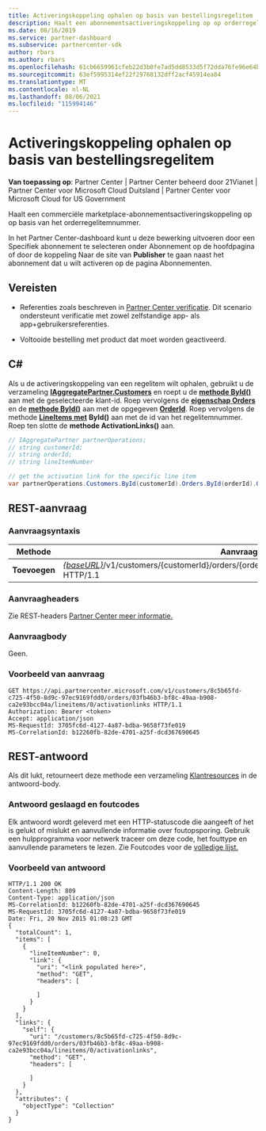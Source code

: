 ```yaml
---
title: Activeringskoppeling ophalen op basis van bestellingsregelitem
description: Haalt een abonnementsactiveringskoppeling op op orderregelitem.
ms.date: 08/16/2019
ms.service: partner-dashboard
ms.subservice: partnercenter-sdk
author: rbars
ms.author: rbars
ms.openlocfilehash: 61cb6659961cfeb22d3b0fe7ad5dd8533d5f72dda76fe96e64b4c64f39ece397
ms.sourcegitcommit: 63ef5995314ef22f29768132dff2acf45914ea84
ms.translationtype: MT
ms.contentlocale: nl-NL
ms.lasthandoff: 08/06/2021
ms.locfileid: "115994146"
---
```

# <a name="get-activation-link-by-order-line-item"></a>Activeringskoppeling ophalen op basis van bestellingsregelitem

**Van toepassing op**: Partner Center | Partner Center beheerd door 21Vianet | Partner Center voor Microsoft Cloud Duitsland | Partner Center voor Microsoft Cloud for US Government

Haalt een commerciële marketplace-abonnementsactiveringskoppeling op op basis van het orderregelitemnummer.

In het Partner Center-dashboard kunt u deze bewerking uitvoeren  door een Specifiek abonnement te selecteren onder Abonnement op de hoofdpagina of door de  koppeling Naar de site van **Publisher** te gaan naast het abonnement dat u wilt activeren op de pagina Abonnementen. 

## <a name="prerequisites"></a>Vereisten

- Referenties zoals beschreven in [Partner Center verificatie](partner-center-authentication.md). Dit scenario ondersteunt verificatie met zowel zelfstandige app- als app+gebruikersreferenties.

- Voltooide bestelling met product dat moet worden geactiveerd.

## <a name="c"></a>C\#

Als u de activeringskoppeling van een regelitem wilt ophalen, gebruikt u de verzameling [**IAggregatePartner.Customers**](/dotnet/api/microsoft.store.partnercenter.ipartner.customers) en roept u de [**methode ById()**](/dotnet/api/microsoft.store.partnercenter.customers.icustomercollection.byid) aan met de geselecteerde klant-id. Roep vervolgens de [**eigenschap Orders**](/dotnet/api/microsoft.store.partnercenter.customers.icustomer.orders) en de [**methode ById()**](/dotnet/api/microsoft.store.partnercenter.orders.iordercollection.byid) aan met de opgegeven  [**OrderId**](/dotnet/api/microsoft.store.partnercenter.models.orders.order.id). Roep vervolgens de methode [**LineItems met**](/dotnet/api/microsoft.store.partnercenter.orders.iordercollection.get) **ById()** aan met de id van het regelitemnummer.  Roep ten slotte de **methode ActivationLinks()** aan.

```csharp
// IAggregatePartner partnerOperations;
// string customerId;
// string orderId;
// string lineItemNumber

// get the activation link for the specific line item
var partnerOperations.Customers.ById(customerId).Orders.ById(orderId).OrderLineItems.ById(lineItemNumber).ActivationLinks();
```

## <a name="rest-request"></a>REST-aanvraag

### <a name="request-syntax"></a>Aanvraagsyntaxis

| Methode  | Aanvraag-URI                                                                                                                               |
|---------|-------------------------------------------------------------------------------------------------------------------------------------------|
| **Toevoegen** | [*{baseURL}*](partner-center-rest-urls.md)/v1/customers/{customerId}/orders/{orderId}/lineitems/{lineItemNumber}/activationlinks HTTP/1.1 |

### <a name="request-headers"></a>Aanvraagheaders

Zie REST-headers [Partner Center meer informatie.](headers.md)

### <a name="request-body"></a>Aanvraagbody

Geen.

### <a name="request-example"></a>Voorbeeld van aanvraag

```http
GET https://api.partnercenter.microsoft.com/v1/customers/8c5b65fd-c725-4f50-8d9c-97ec9169fdd0/orders/03fb46b3-bf8c-49aa-b908-ca2e93bcc04a/lineitems/0/activationlinks HTTP/1.1
Authorization: Bearer <token>
Accept: application/json
MS-RequestId: 3705fc6d-4127-4a87-bdba-9658f73fe019
MS-CorrelationId: b12260fb-82de-4701-a25f-dcd367690645
```

## <a name="rest-response"></a>REST-antwoord

Als dit lukt, retourneert deze methode een verzameling [Klantresources](customer-resources.md#customer) in de antwoord-body.

### <a name="response-success-and-error-codes"></a>Antwoord geslaagd en foutcodes

Elk antwoord wordt geleverd met een HTTP-statuscode die aangeeft of het is gelukt of mislukt en aanvullende informatie over foutopsporing. Gebruik een hulpprogramma voor netwerk traceer om deze code, het fouttype en aanvullende parameters te lezen. Zie Foutcodes voor de [volledige lijst.](error-codes.md)

### <a name="response-example"></a>Voorbeeld van antwoord

```http
HTTP/1.1 200 OK
Content-Length: 809
Content-Type: application/json
MS-CorrelationId: b12260fb-82de-4701-a25f-dcd367690645
MS-RequestId: 3705fc6d-4127-4a87-bdba-9658f73fe019
Date: Fri, 20 Nov 2015 01:08:23 GMT
{
  "totalCount": 1,
  "items": [
    {
      "lineItemNumber": 0,
      "link": {
        "uri": "<link populated here>",
        "method": "GET",
        "headers": [

        ]
      }
    }
  ],
  "links": {
    "self": {
      "uri": "/customers/8c5b65fd-c725-4f50-8d9c-97ec9169fdd0/orders/03fb46b3-bf8c-49aa-b908-ca2e93bcc04a/lineitems/0/activationlinks",
      "method": "GET",
      "headers": [

      ]
    }
  },
  "attributes": {
    "objectType": "Collection"
  }
}
```
